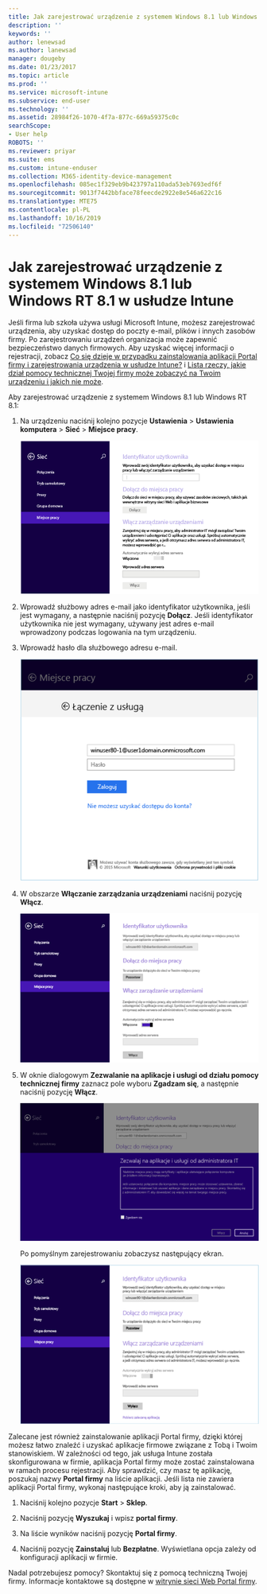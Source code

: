 ```yaml
---
title: Jak zarejestrować urządzenie z systemem Windows 8.1 lub Windows RT 8.1 | Microsoft Docs
description: ''
keywords: ''
author: lenewsad
ms.author: lanewsad
manager: dougeby
ms.date: 01/23/2017
ms.topic: article
ms.prod: ''
ms.service: microsoft-intune
ms.subservice: end-user
ms.technology: ''
ms.assetid: 28984f26-1070-4f7a-877c-669a59375c0c
searchScope:
- User help
ROBOTS: ''
ms.reviewer: priyar
ms.suite: ems
ms.custom: intune-enduser
ms.collection: M365-identity-device-management
ms.openlocfilehash: 085ec1f329eb9b423797a110ada53eb7693edf6f
ms.sourcegitcommit: 9013f7442bbface78feecde2922e8e546a622c16
ms.translationtype: MTE75
ms.contentlocale: pl-PL
ms.lasthandoff: 10/16/2019
ms.locfileid: "72506140"
---
```

# <a name="how-to-enroll-your-windows-81-or-windows-rt-81-device-in-intune"></a>Jak zarejestrować urządzenie z systemem Windows 8.1 lub Windows RT 8.1 w usłudze Intune  

Jeśli firma lub szkoła używa usługi Microsoft Intune, możesz zarejestrować urządzenia, aby uzyskać dostęp do poczty e-mail, plików i innych zasobów firmy. Po zarejestrowaniu urządzeń organizacja może zapewnić bezpieczeństwo danych firmowych. Aby uzyskać więcej informacji o rejestracji, zobacz [Co się dzieje w przypadku zainstalowania aplikacji Portal firmy i zarejestrowania urządzenia w usłudze Intune?](what-happens-if-you-install-the-company-portal-app-and-enroll-your-device-in-intune-windows.md) i [Lista rzeczy, jakie dział pomocy technicznej Twojej firmy może zobaczyć na Twoim urządzeniu i jakich nie może](what-info-can-your-company-see-when-you-enroll-your-device-in-intune.md).  


Aby zarejestrować urządzenie z systemem Windows 8.1 lub Windows RT 8.1:  

1. Na urządzeniu naciśnij kolejno pozycje **Ustawienia** &gt; **Ustawienia komputera** &gt; **Sieć** &gt; **Miejsce pracy**.  

    ![nav-to-workplace](./media/W81-1-workplacejoin.png)  

2. Wprowadź służbowy adres e-mail jako identyfikator użytkownika, jeśli jest wymagany, a następnie naciśnij pozycję **Dołącz**. Jeśli identyfikator użytkownika nie jest wymagany, używany jest adres e-mail wprowadzony podczas logowania na tym urządzeniu.  

3. Wprowadź hasło dla służbowego adresu e-mail.  


    ![type-password](./media/W81-2-workplacesettings_signin.png)  

4. W obszarze **Włączanie zarządzania urządzeniami** naciśnij pozycję **Włącz**.  


    ![turn-on-device-management](./media/W81-3-dev-mgt-turn-on.png)  

5. W oknie dialogowym **Zezwalanie na aplikacje i usługi od działu pomocy technicznej firmy** zaznacz pole wyboru **Zgadzam się**, a następnie naciśnij pozycję **Włącz**.  


    ![turn-on-allow-apps-services](./media/W81-4-agree-allow-apps-services.png)  

    Po pomyślnym zarejestrowaniu zobaczysz następujący ekran.  


    ![enrollment-complete](./media/W81-5-enrolled-done.png)

Zalecane jest również zainstalowanie aplikacji Portal firmy, dzięki której możesz łatwo znaleźć i uzyskać aplikacje firmowe związane z Tobą i Twoim stanowiskiem. W zależności od tego, jak usługa Intune została skonfigurowana w firmie, aplikacja Portal firmy może zostać zainstalowana w ramach procesu rejestracji. Aby sprawdzić, czy masz tę aplikację, poszukaj nazwy **Portal firmy** na liście aplikacji. Jeśli lista nie zawiera aplikacji Portal firmy, wykonaj następujące kroki, aby ją zainstalować.

1. Naciśnij kolejno pozycje **Start** &gt; **Sklep**.  

2. Naciśnij pozycję **Wyszukaj** i wpisz **portal firmy**.  

3. Na liście wyników naciśnij pozycję **Portal firmy**.  

4. Naciśnij pozycję **Zainstaluj** lub **Bezpłatne**. Wyświetlana opcja zależy od konfiguracji aplikacji w firmie.  

Nadal potrzebujesz pomocy? Skontaktuj się z pomocą techniczną Twojej firmy. Informacje kontaktowe są dostępne w [witrynie sieci Web Portal firmy](https://go.microsoft.com/fwlink/?linkid=2010980).  
